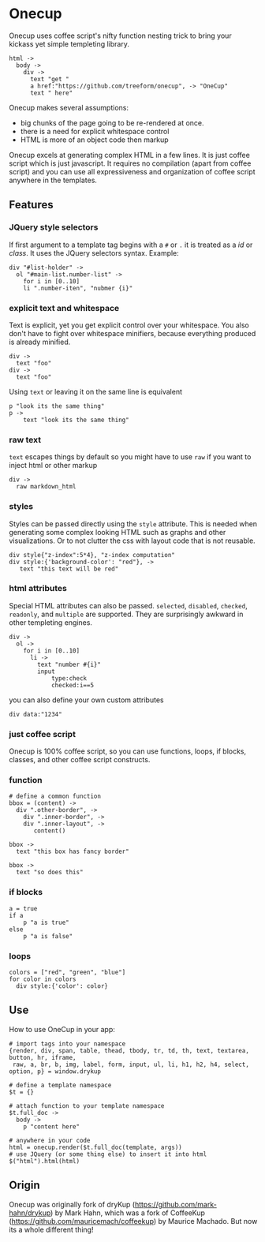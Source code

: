 # Onecup #

Onecup uses coffee script's nifty function nesting trick to bring your kickass yet simple templeting library.

```
html ->
  body ->
    div ->
      text "get "
      a href:"https://github.com/treeform/onecup", -> "OneCup"
      text " here"
```

Onecup makes several assumptions:

 + big chunks of the page going to be re-rendered at once.
 + there is a need for explicit whitespace control
 + HTML is more of an object code then markup

Onecup excels at generating complex HTML in a few lines. It is just coffee script which is just javascript. It requires no compilation (apart from coffee script) and you can use all expressiveness and organization of coffee script anywhere in the templates.

## Features ##

### JQuery style selectors ###
If first argument to a template tag begins with a `#` or `.` it is treated as a *id* or *class*. It uses the JQuery selectors syntax. Example:

```
div "#list-holder" ->
  ol "#main-list.number-list" ->
    for i in [0..10]
    li ".number-iten", "nubmer {i}"
```

### explicit text and whitespace ###
Text is explicit, yet you get explicit control over your whitespace. You also don't have to fight over whitespace minifiers, because everything produced is already minified.

```
div ->
  text "foo"
div ->
  text "foo"
```

Using `text` or leaving it on the same line is equivalent

```
p "look its the same thing"
p ->
    text "look its the same thing"
```

### raw text ###
`text` escapes things by default so you might have to use `raw` if you want to inject html or other markup

```
div ->
  raw markdown_html
```

### styles ###
Styles can be passed directly using the `style` attribute. This is needed when generating some complex looking HTML such as graphs and other visualizations. Or to not clutter the css with layout code that is not reusable.

```
div style{"z-index":5*4}, "z-index computation"
div style:{'background-color': "red"}, ->
   text "this text will be red"
```

### html attributes ###

Special HTML attributes can also be passed. `selected`, `disabled`, `checked`, `readonly`, and `multiple` are supported. They are surprisingly awkward in other templeting engines.

```
div ->
  ol ->
    for i in [0..10]
      li ->
        text "number #{i}"
        input
            type:check
            checked:i==5
```

you can also define your own custom attributes

```
div data:"1234"
```

### just coffee script ###

Onecup is 100% coffee script, so you can use functions, loops, if blocks, classes, and other coffee script constructs.

### function ###

```
# define a common function
bbox = (content) ->
  div ".other-border", ->
    div ".inner-border", ->
    div ".inner-layout", ->
       content()

bbox ->
  text "this box has fancy border"

bbox ->
  text "so does this"
```

### if blocks ###
```
a = true
if a
    p "a is true"
else
    p "a is false"
```

### loops ###

```
colors = ["red", "green", "blue"]
for color in colors
  div style:{'color': color}
```

## Use ##

How to use OneCup in your app:

```
# import tags into your namespace
{render, div, span, table, thead, tbody, tr, td, th, text, textarea, button, hr, iframe,
 raw, a, br, b, img, label, form, input, ul, li, h1, h2, h4, select, option, p} = window.drykup

# define a template namespace
$t = {}

# attach function to your template namespace
$t.full_doc ->
  body ->
    p "content here"

# anywhere in your code
html = onecup.render($t.full_doc(template, args))
# use JQuery (or some thing else) to insert it into html
$("html").html(html)

```

## Origin ##

Onecup was originally fork of dryKup (https://github.com/mark-hahn/drykup) by Mark Hahn, which was a fork of CoffeeKup (https://github.com/mauricemach/coffeekup) by Maurice Machado. But now its a whole different thing!

